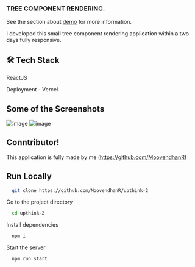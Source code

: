### TREE COMPONENT RENDERING.

See the section about [demo](https://tree-component-vert.vercel.app/) for more information.



I developed this small tree component rendering application  within a two days fully responsive.


## 🛠 Tech Stack <br/>
ReactJS<br/>

Deployment - Vercel<br/>


## Some of the Screenshots
![image](https://user-images.githubusercontent.com/87975437/226188234-b52f1d50-194d-4369-93f5-85e846faaa5d.png)
![image](https://user-images.githubusercontent.com/87975437/226188240-3349aaac-0836-4652-bed1-f1519ede5440.png)


## Conntributor!

This application is fully made by me 
(https://github.com/MoovendhanR)

## Run Locally

```bash
  git clone https://github.com/MoovendhanR/upthink-2
```

Go to the project directory

```bash
  cd upthink-2
```

Install dependencies

```bash
  npm i
```

Start the server

```bash
  npm run start
```






